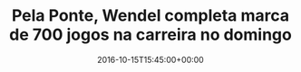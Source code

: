 ---
layout: post
title: "Pela Ponte, Wendel completa marca de 700 jogos na carreira no domingo"
date: 2016-10-15T15:45:00+00:00
external_link: "http://globoesporte.globo.com/sp/campinas-e-regiao/futebol/times/ponte-preta/noticia/2016/10/pela-ponte-wendel-completa-marca-de-700-jogos-na-carreira-no-domingo.html"
categories: news globo.com
---